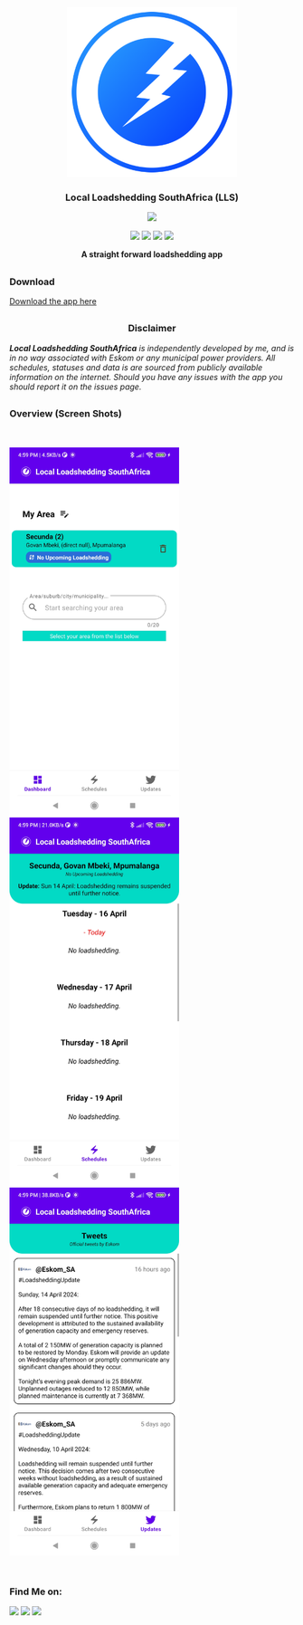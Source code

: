 <!-- Zphisher -->

<p align="center">
  <img width="300" src="ic_loadshedding.png">
</p>

<h3><p align="center">Local Loadshedding SouthAfrica (LLS)</p></h3>

<p align="center">
  <img src="https://img.shields.io/badge/Version-2.0-green?style=for-the-badge">
</p>

<p align="center">
  <img src="https://img.shields.io/badge/Author-InevitablePG-blue?style=flat-square">
  <img src="https://img.shields.io/badge/Open%20Source-No-darkgreen?style=flat-square">
  <img src="https://img.shields.io/badge/Maintained%3F-Yes-lightblue?style=flat-square">
  <img src="https://img.shields.io/badge/Written%20In-Java-darkcyan?style=flat-square">
</p>

<p align="center"><b>A straight forward loadshedding app</b></p>

##

### Download

[Download the app here](https://github.com/InevitablePG/Local-Loadshedding/raw/main/app-release.apk)

##

<h3><p align="center">Disclaimer</p></h3>

<i><b>Local Loadshedding SouthAfrica</b> is independently developed by me, and is in no way associated with Eskom or any municipal power providers. All schedules, statuses and data is are sourced from publicly available information on the internet. Should you have any issues with the app you should report it on the issues page.</i>

##

### Overview (Screen Shots)

<div style="margin: 50px auto;">
  <img width="300" src="dashboard.jpg" />
  <img width="300" src="schedules.jpg" />
  <img width="300" src="updates.jpg" />
</div>

##

##
### Find Me on:
<p align="left">
  <a href="https://www.facebook.com/magayela.n" target="_blank"><img src="https://img.shields.io/badge/Facebook-blue?style=for-the-badge&logo=facebook"></a>
  <a href="https://github.com/InevitablePG" target="_blank"><img src="https://img.shields.io/badge/Github-grey?style=for-the-badge&logo=github"></a>
  <a href="https://t.me/InevitablePG" target="_blank"><img src="https://img.shields.io/badge/Telegram-blue?style=for-the-badge&logo=telegram"></a>
</p>



<!-- // -->
